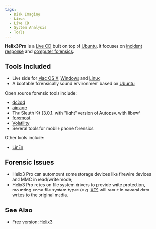 ```yaml
---
tags:
  - Disk Imaging
  - Linux
  - Live CD
  - System Analysis
  - Tools
---
```

**Helix3 Pro** is a [Live CD](live_cd.md) built on top of
[Ubuntu](ubuntu.md). It focuses on [incident
response](incident_response.md) and [computer
forensics](computer_forensics.md).

## Tools Included

- Live side for [Mac OS X](mac_os_x.md),
  [Windows](windows.md) and [Linux](linux.md)
- A bootable forensically sound environment based on
  [Ubuntu](ubuntu.md)

Open source forensic tools include:

- [dc3dd](dc3dd.md)
- [aimage](aimage.md)
- [The Sleuth Kit](the_sleuth_kit.md) (3.0.1, with "light"
  version of Autopsy, with [libewf](libewf.md)
- [foremost](foremost.md)
- [Volatility](volatility_framework.md)
- Several tools for mobile phone forensics

Other tools include:

- [LinEn](linen.md)

## Forensic Issues

- Helix3 Pro can automount some storage devices like firewire devices
  and MMC in read/write mode;
- Helix3 Pro relies on file system drivers to provide write protection,
  mounting some file system types (e.g. [XFS](xfs.md) will
  result in several data writes to the original media.

## See Also

* Free version: [Helix3](helix3.md)

